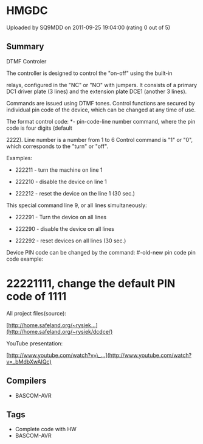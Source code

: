 # HMGDC

Uploaded by SQ9MDD on 2011-09-25 19:04:00 (rating 0 out of 5)

## Summary

DTMF Controler


The controller is designed to control the "on-off" using the built-in  

relays, configured in the "NC" or "NO" with jumpers. It consists of a primary DC1 driver plate (3 lines) and the extension plate DCE1 (another 3 lines).


Commands are issued using DTMF tones. Control functions are secured by individual pin code of the device, which can be changed at any time of use.  

The format control code: *- pin-code-line number command, where the pin code is four digits (default  

2222). Line number is a number from 1 to 6 Control command is "1" or "0", which corresponds to the "turn" or "off".


Examples:  

* 222211 - turn the machine on line 1  

* 222210 - disable the device on line 1  

* 222212 - reset the device on the line 1 (30 sec.)


This special command line 9, or all lines simultaneously:  

* 222291 - Turn the device on all lines  

* 222290 - disable the device on all lines  

* 222292 - reset devices on all lines (30 sec.)


Device PIN code can be changed by the command: #-old-new pin code pin code example:  

# 22221111, change the default PIN code of 1111


All project files(source):  

[http://home.safeland.org/~rysiek...](http://home.safeland.org/~rysiek/dcdce/)


YouTube presentation:  

[http://www.youtube.com/watch?v=\_...](http://www.youtube.com/watch?v=_bMdbXwAIQc)

## Compilers

- BASCOM-AVR

## Tags

- Complete code with HW
- BASCOM-AVR
